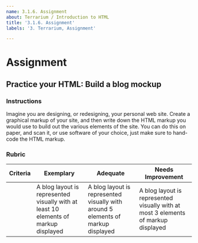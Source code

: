 ```yaml
---
name: 3.1.6. Assignment
about: Terrarium / Introduction to HTML
title: '3.1.6. Assignment'
labels: '3. Terrarium, Assignment'

---
```

# Assignment

## Practice your HTML: Build a blog mockup

### Instructions

Imagine you are designing, or redesigning, your personal web site. Create a graphical markup of your site, and then write down the HTML markup you would use to build out the various elements of the site. You can do this on paper, and scan it, or use software of your choice, just make sure to hand-code the HTML markup.

### Rubric

| Criteria | Exemplary                                                                           | Adequate                                                                         | Needs Improvement                                                                 |
| -------- | ----------------------------------------------------------------------------------- | -------------------------------------------------------------------------------- | --------------------------------------------------------------------------------- |
|          | A blog layout is represented visually with at least 10 elements of markup displayed | A blog layout is represented visually with around 5 elements of markup displayed | A blog layout is represented visually with at most 3 elements of markup displayed |
